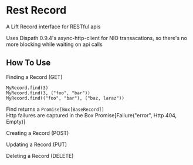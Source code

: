 Rest Record
===========

A Lift Record interface for RESTful apis

Uses Dispath 0.9.4's async-http-client for NIO transacations,
so there's no more blocking while waiting on api calls


<h2>How To Use</h2>

Finding a Record (GET)

<div><code>MyRecord.find(3)</code><div>
<div><code>MyRecord.find(3, ("foo", "bar"))</code><div>
<div><code>MyRecord.find(("foo", "bar"), ("baz, laraz"))</code></div>

Find returns a <code>Promise[Box[BaseRecord]]</code> </br>
Http failures are captured in the Box Promise[Failure("error", Http 404, Empty)]

Creating a Record (POST)


Updating a Record (PUT)


Deleting a Record (DELETE)
